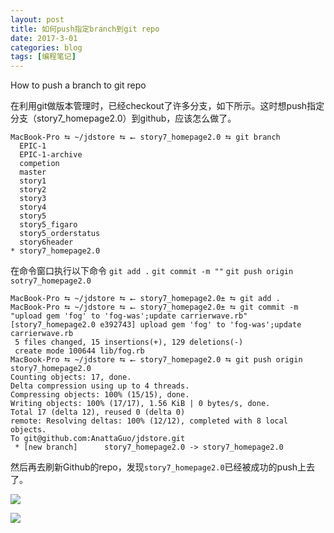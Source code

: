 ```yaml
---
layout: post
title: 如何push指定branch到git repo
date: 2017-3-01
categories: blog
tags: [编程笔记]
---
```


How to push a branch to git repo

在利用git做版本管理时，已经checkout了许多分支，如下所示。这时想push指定分支（story7_homepage2.0）到github，应该怎么做了。

```
MacBook-Pro ⮀ ~/jdstore ⮀ ⭠ story7_homepage2.0 ⮀ git branch
  EPIC-1
  EPIC-1-archive
  competion
  master
  story1
  story2
  story3
  story4
  story5
  story5_figaro
  story5_orderstatus
  story6header
* story7_homepage2.0
```

在命令窗口执行以下命令
`git add .`
`git commit -m ""`
`git push origin sotry7_homepage2.0`

```
MacBook-Pro ⮀ ~/jdstore ⮀ ⭠ story7_homepage2.0± ⮀ git add .
MacBook-Pro ⮀ ~/jdstore ⮀ ⭠ story7_homepage2.0± ⮀ git commit -m "upload gem 'fog' to 'fog-was';update carrierwave.rb"
[story7_homepage2.0 e392743] upload gem 'fog' to 'fog-was';update carrierwave.rb
 5 files changed, 15 insertions(+), 129 deletions(-)
 create mode 100644 lib/fog.rb
MacBook-Pro ⮀ ~/jdstore ⮀ ⭠ story7_homepage2.0 ⮀ git push origin story7_homepage2.0
Counting objects: 17, done.
Delta compression using up to 4 threads.
Compressing objects: 100% (15/15), done.
Writing objects: 100% (17/17), 1.56 KiB | 0 bytes/s, done.
Total 17 (delta 12), reused 0 (delta 0)
remote: Resolving deltas: 100% (12/12), completed with 8 local objects.
To git@github.com:AnattaGuo/jdstore.git
 * [new branch]      story7_homepage2.0 -> story7_homepage2.0
```  

然后再去刷新Github的repo，发现`story7_homepage2.0`已经被成功的push上去了。

![](http://upload-images.jianshu.io/upload_images/147665-bac4d3bbb4e346a4.png?imageMogr2/auto-orient/strip%7CimageView2/2/w/1240)


![](http://upload-images.jianshu.io/upload_images/147665-4cd61c019a103b99.png?imageMogr2/auto-orient/strip%7CimageView2/2/w/1240)
